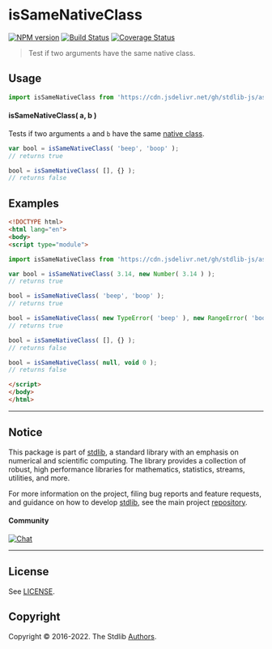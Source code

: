 <!--

@license Apache-2.0

Copyright (c) 2021 The Stdlib Authors.

Licensed under the Apache License, Version 2.0 (the "License");
you may not use this file except in compliance with the License.
You may obtain a copy of the License at

   http://www.apache.org/licenses/LICENSE-2.0

Unless required by applicable law or agreed to in writing, software
distributed under the License is distributed on an "AS IS" BASIS,
WITHOUT WARRANTIES OR CONDITIONS OF ANY KIND, either express or implied.
See the License for the specific language governing permissions and
limitations under the License.

-->

# isSameNativeClass

[![NPM version][npm-image]][npm-url] [![Build Status][test-image]][test-url] [![Coverage Status][coverage-image]][coverage-url] <!-- [![dependencies][dependencies-image]][dependencies-url] -->

> Test if two arguments have the same native class.



<section class="usage">

## Usage

```javascript
import isSameNativeClass from 'https://cdn.jsdelivr.net/gh/stdlib-js/assert-is-same-native-class@esm/index.mjs';
```

#### isSameNativeClass( a, b )

Tests if two arguments `a` and `b` have the same [native class][@stdlib/utils/native-class].

```javascript
var bool = isSameNativeClass( 'beep', 'boop' );
// returns true

bool = isSameNativeClass( [], {} );
// returns false
```

</section>

<!-- /.usage -->

<section class="notes">

</section>

<!-- /.notes -->

<section class="examples">

## Examples

<!-- eslint no-undef: "error" -->

```html
<!DOCTYPE html>
<html lang="en">
<body>
<script type="module">

import isSameNativeClass from 'https://cdn.jsdelivr.net/gh/stdlib-js/assert-is-same-native-class@esm/index.mjs';

var bool = isSameNativeClass( 3.14, new Number( 3.14 ) );
// returns true

bool = isSameNativeClass( 'beep', 'boop' );
// returns true

bool = isSameNativeClass( new TypeError( 'beep' ), new RangeError( 'boop' ) );
// returns true

bool = isSameNativeClass( [], {} );
// returns false

bool = isSameNativeClass( null, void 0 );
// returns false

</script>
</body>
</html>
```

</section>

<!-- /.examples -->

<!-- Section for related `stdlib` packages. Do not manually edit this section, as it is automatically populated. -->

<section class="related">

</section>

<!-- /.related -->

<!-- Section for all links. Make sure to keep an empty line after the `section` element and another before the `/section` close. -->


<section class="main-repo" >

* * *

## Notice

This package is part of [stdlib][stdlib], a standard library with an emphasis on numerical and scientific computing. The library provides a collection of robust, high performance libraries for mathematics, statistics, streams, utilities, and more.

For more information on the project, filing bug reports and feature requests, and guidance on how to develop [stdlib][stdlib], see the main project [repository][stdlib].

#### Community

[![Chat][chat-image]][chat-url]

---

## License

See [LICENSE][stdlib-license].


## Copyright

Copyright &copy; 2016-2022. The Stdlib [Authors][stdlib-authors].

</section>

<!-- /.stdlib -->

<!-- Section for all links. Make sure to keep an empty line after the `section` element and another before the `/section` close. -->

<section class="links">

[npm-image]: http://img.shields.io/npm/v/@stdlib/assert-is-same-native-class.svg
[npm-url]: https://npmjs.org/package/@stdlib/assert-is-same-native-class

[test-image]: https://github.com/stdlib-js/assert-is-same-native-class/actions/workflows/test.yml/badge.svg?branch=main
[test-url]: https://github.com/stdlib-js/assert-is-same-native-class/actions/workflows/test.yml?query=branch:main

[coverage-image]: https://img.shields.io/codecov/c/github/stdlib-js/assert-is-same-native-class/main.svg
[coverage-url]: https://codecov.io/github/stdlib-js/assert-is-same-native-class?branch=main

<!--

[dependencies-image]: https://img.shields.io/david/stdlib-js/assert-is-same-native-class.svg
[dependencies-url]: https://david-dm.org/stdlib-js/assert-is-same-native-class/main

-->

[chat-image]: https://img.shields.io/gitter/room/stdlib-js/stdlib.svg
[chat-url]: https://gitter.im/stdlib-js/stdlib/

[stdlib]: https://github.com/stdlib-js/stdlib

[stdlib-authors]: https://github.com/stdlib-js/stdlib/graphs/contributors

[umd]: https://github.com/umdjs/umd
[es-module]: https://developer.mozilla.org/en-US/docs/Web/JavaScript/Guide/Modules

[deno-url]: https://github.com/stdlib-js/assert-is-same-native-class/tree/deno
[umd-url]: https://github.com/stdlib-js/assert-is-same-native-class/tree/umd
[esm-url]: https://github.com/stdlib-js/assert-is-same-native-class/tree/esm

[stdlib-license]: https://raw.githubusercontent.com/stdlib-js/assert-is-same-native-class/main/LICENSE

[@stdlib/utils/native-class]: https://github.com/stdlib-js/stdlib/tree/develop/tree/esm

<!-- <related-links> -->

<!-- </related-links> -->

</section>

<!-- /.links -->
